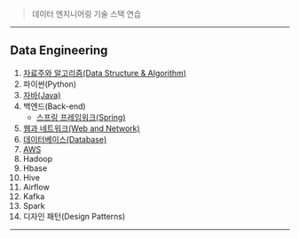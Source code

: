 > 데이터 엔지니어링 기술 스택 연습

---

## Data Engineering

1. [자료주와 알고리즘(Data Structure & Algorithm)]()
2. 파이썬(Python)
3. [자바(Java)](https://github.com/seungki1011/Data-Engineering/tree/main/java)
4. 백엔드(Back-end)
   * [스프링 프레임워크(Spring)](https://github.com/seungki1011/Data-Engineering/tree/main/spring)
5. [웹과 네트워크(Web and Network)]()
6. [데이터베이스(Database)](https://github.com/seungki1011/Data-Engineering/tree/main/database)
7. [AWS]()
8. Hadoop
9. Hbase
10. Hive
11. Airflow
12. Kafka
13. Spark
14. 디자인 패턴(Design Patterns)

---


